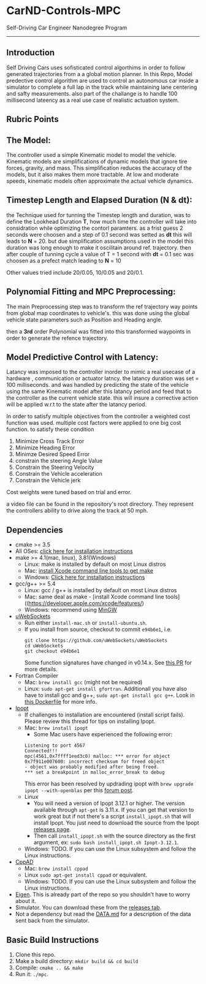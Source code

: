 # CarND-Controls-MPC
Self-Driving Car Engineer Nanodegree Program

---

## Introduction
Self Driving Cars uses sofisticated control algorthims in order to follow generated trajectories from a a global motion planner. In this Repo, Model predective control algorithm are used to control an autonomous car inside a simulator to complete a full lap in the track while maintaining lane centering and safty measurements. also part of the challange is to handle 100 millisecond lateency as a real use case of realistic actuation system.

## Rubric Points

The Model:
---

The controller used a simple Kinematic model to model the vehicle. Kinematic models are simplifications of dynamic models that ignore tire forces, gravity, and mass.
This simplification reduces the accuracy of the models, but it also makes them more tractable.
At low and moderate speeds, kinematic models often approximate the actual vehicle dynamics.


Timestep Length and Elapsed Duration (N & dt):
---

the Technique used for tunning the Timestep length and duration, was to define the Lookhead Duration **T**, how much time the controller will take into considration while optimizing the contorl paramters. as a frist guess 2 seconds were choosen and a step of 0.1 second was setted as **dt** this will leads to **N** = 20. but due simplification assumptions used in the model this duration was long enough to make it oscilitain around ref. trajectory. then after couple of tunning cycle a value of T = 1 second with **dt** = 0.1 sec was choosen as a prefect match leading to **N** = 10

Other values tried include 20/0.05, 10/0.05 and 20/0.1.


Polynomial Fitting and MPC Preprocessing:
---

The main Preprocessing step was to transform the ref trajectory way points from global map coordinates to vehicle's. this was done using the global vehicle state parameters such as Position and Heading angle.

then a **3rd** order Polynomial was fitted into this transformed waypoints in order to generate the refence trajectory. 


Model Predictive Control with Latency:
---

Latancy was imposed to the controller inorder to mimic a real usecase of a hardware , communication or actuator latncy. the latancy duration was set = 100 milliseconds. and was handled by predicting the state of the vehicle using the same Kinematic model after this latancy period and feed that to the controller as the current vehicle state. this will insure a corrective action will be applied w.r.t to the state after the latancy period.

In order to satisfy multiple objectives from the controller a weighted cost function was used. multiple cost factors were applied to one big cost function. to satisfy these condition 
1. Minimize Cross Track Error
2. Minimize Heading Error
3. Minimze Desired Speed Error
4. constrain the steering Angle Value
5. Constrain the Steering Velocity 
6. Constrain the Vehicle acceleration
7. Constrain the Vehicle jerk

Cost weights were tuned based on trial and error.

a video file can be found in the repository's root directory. They represent the controllers ability to drive along the track at 50 mph.

## Dependencies

* cmake >= 3.5
 * All OSes: [click here for installation instructions](https://cmake.org/install/)
* make >= 4.1(mac, linux), 3.81(Windows)
  * Linux: make is installed by default on most Linux distros
  * Mac: [install Xcode command line tools to get make](https://developer.apple.com/xcode/features/)
  * Windows: [Click here for installation instructions](http://gnuwin32.sourceforge.net/packages/make.htm)
* gcc/g++ >= 5.4
  * Linux: gcc / g++ is installed by default on most Linux distros
  * Mac: same deal as make - [install Xcode command line tools]((https://developer.apple.com/xcode/features/)
  * Windows: recommend using [MinGW](http://www.mingw.org/)
* [uWebSockets](https://github.com/uWebSockets/uWebSockets)
  * Run either `install-mac.sh` or `install-ubuntu.sh`.
  * If you install from source, checkout to commit `e94b6e1`, i.e.
    ```
    git clone https://github.com/uWebSockets/uWebSockets 
    cd uWebSockets
    git checkout e94b6e1
    ```
    Some function signatures have changed in v0.14.x. See [this PR](https://github.com/udacity/CarND-MPC-Project/pull/3) for more details.
* Fortran Compiler
  * Mac: `brew install gcc` (might not be required)
  * Linux: `sudo apt-get install gfortran`. Additionall you have also have to install gcc and g++, `sudo apt-get install gcc g++`. Look in [this Dockerfile](https://github.com/udacity/CarND-MPC-Quizzes/blob/master/Dockerfile) for more info.
* [Ipopt](https://projects.coin-or.org/Ipopt)
  * If challenges to installation are encountered (install script fails).  Please review this thread for tips on installing Ipopt.
  * Mac: `brew install ipopt`
       +  Some Mac users have experienced the following error:
       ```
       Listening to port 4567
       Connected!!!
       mpc(4561,0x7ffff1eed3c0) malloc: *** error for object 0x7f911e007600: incorrect checksum for freed object
       - object was probably modified after being freed.
       *** set a breakpoint in malloc_error_break to debug
       ```
       This error has been resolved by updrading ipopt with
       ```brew upgrade ipopt --with-openblas```
       per this [forum post](https://discussions.udacity.com/t/incorrect-checksum-for-freed-object/313433/19).
  * Linux
    * You will need a version of Ipopt 3.12.1 or higher. The version available through `apt-get` is 3.11.x. If you can get that version to work great but if not there's a script `install_ipopt.sh` that will install Ipopt. You just need to download the source from the Ipopt [releases page](https://www.coin-or.org/download/source/Ipopt/).
    * Then call `install_ipopt.sh` with the source directory as the first argument, ex: `sudo bash install_ipopt.sh Ipopt-3.12.1`. 
  * Windows: TODO. If you can use the Linux subsystem and follow the Linux instructions.
* [CppAD](https://www.coin-or.org/CppAD/)
  * Mac: `brew install cppad`
  * Linux `sudo apt-get install cppad` or equivalent.
  * Windows: TODO. If you can use the Linux subsystem and follow the Linux instructions.
* [Eigen](http://eigen.tuxfamily.org/index.php?title=Main_Page). This is already part of the repo so you shouldn't have to worry about it.
* Simulator. You can download these from the [releases tab](https://github.com/udacity/self-driving-car-sim/releases).
* Not a dependency but read the [DATA.md](./DATA.md) for a description of the data sent back from the simulator.


## Basic Build Instructions


1. Clone this repo.
2. Make a build directory: `mkdir build && cd build`
3. Compile: `cmake .. && make`
4. Run it: `./mpc`.
